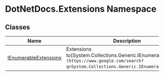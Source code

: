 # DotNetDocs.Extensions Namespace
## Classes
|Name|Description|
|---|---|
|[IEnumerableExtensions](/docs/DotNetDocs/Extensions/IEnumerableExtensions.md)|Extensions to[System.Collections.Generic.IEnumerable`1](https://www.google.com/search?q=System.Collections.Generic.IEnumerable`1&btnI=).|
